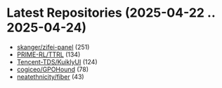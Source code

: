 # Latest Repositories (2025-04-22 .. 2025-04-24)

- [skanger/zifei-panel](https://github.com/skanger/zifei-panel) (251)
- [PRIME-RL/TTRL](https://github.com/PRIME-RL/TTRL) (134)
- [Tencent-TDS/KuiklyUI](https://github.com/Tencent-TDS/KuiklyUI) (124)
- [cogiceo/GPOHound](https://github.com/cogiceo/GPOHound) (78)
- [neatethnicity/fiber](https://github.com/neatethnicity/fiber) (43)
